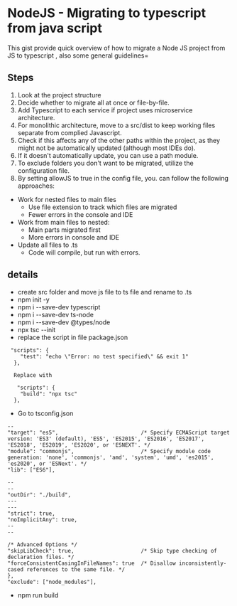 # NodeJS - Migrating to typescript from java script

This gist provide quick overview of how to migrate a Node JS project from JS to typescript , also some general guidelines=

## Steps

1. Look at the project structure
1. Decide whether to migrate all at once or file-by-file.
1. Add Typescript to each service if project uses microservice architecture.
1. For monolithic architecture, move to a src/dist to keep working files separate from complied Javascript.
1. Check if this affects any of the other paths within the project, as they might not be automatically updated (although most IDEs do).
1. If it doesn't automatically update, you can use a path module.
1. To exclude folders you don't want to be migrated, utilize the configuration file.
1. By setting allowJS to true in the config file, you. can follow the following approaches:

- Work for nested files to main files
  - Use file extension to track which files are migrated
  - Fewer errors in the console and IDE
- Work from main files to nested:
  - Main parts migrated first
  - More errors in console and IDE
- Update all files to .ts
  - Code will compile, but run with errors.

## details

- create src folder and move js file to ts file and rename to .ts
- npm init -y
- npm i --save-dev typescript
- npm i --save-dev ts-node
- npm i --save-dev @types/node
- npx tsc --init
- replace the script in file package.json

```
 "scripts": {
    "test": "echo \"Error: no test specified\" && exit 1"
  },
  
  Replace with 
  
   "scripts": {
    "build": "npx tsc"
  },

```

- Go to tsconfig.json

```
--
"target": "es5",                          /* Specify ECMAScript target version: 'ES3' (default), 'ES5', 'ES2015', 'ES2016', 'ES2017', 'ES2018', 'ES2019', 'ES2020', or 'ESNEXT'. */
"module": "commonjs",                     /* Specify module code generation: 'none', 'commonjs', 'amd', 'system', 'umd', 'es2015', 'es2020', or 'ESNext'. */
"lib": ["ES6"],    

--
--
"outDir": "./build",
---
---
"strict": true,  
"noImplicitAny": true,
--
--

/* Advanced Options */
"skipLibCheck": true,                     /* Skip type checking of declaration files. */
"forceConsistentCasingInFileNames": true  /* Disallow inconsistently-cased references to the same file. */
},
"exclude": ["node_modules"],
```

- npm run build
